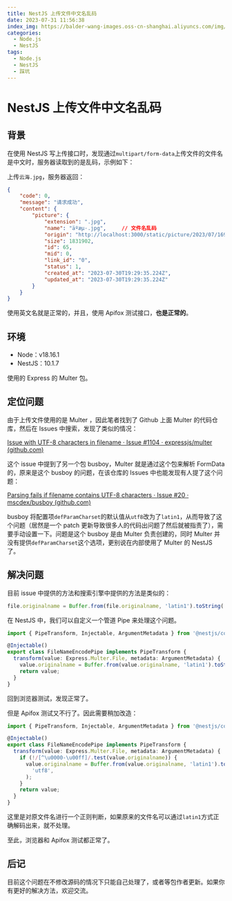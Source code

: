 ```yaml
---
title: NestJS 上传文件中文名乱码
date: 2023-07-31 11:56:38
index_img: https://balder-wang-images.oss-cn-shanghai.aliyuncs.com/img/20230712153658.png
categories:
  - Node.js
  - NestJS
tags:
  - Node.js
  - NestJS
  - 踩坑
---
```


# NestJS 上传文件中文名乱码

## 背景

在使用 NestJS 写上传接口时，发现通过`multipart/form-data`上传文件的文件名是中文时，服务器读取到的是乱码，示例如下：

上传`云海.jpg`，服务器返回：

```json
{
    "code": 0,
    "message": "请求成功",
    "content": {
        "picture": {
            "extension": ".jpg",
            "name": "äºæµ·.jpg",     // 文件名乱码
            "origin": "http://localhost:3000/static/picture/2023/07/1690774175213.jpg",
            "size": 1831902,
            "id": 65,
            "mid": 0,
            "link_id": "0",
            "status": 1,
            "created_at": "2023-07-30T19:29:35.224Z",
            "updated_at": "2023-07-30T19:29:35.224Z"
        }
    }
}
```

使用英文名就是正常的，并且，使用 Apifox 测试接口，**也是正常的**。

## 环境

- Node：v18.16.1
- NestJS：10.1.7

使用的 Express 的 Multer 包。

## 定位问题

由于上传文件使用的是 Multer ，因此笔者找到了 Github 上面 Multer 的代码仓库，然后在 Issues 中搜索，发现了类似的情况：

[Issue with UTF-8 characters in filename · Issue #1104 · expressjs/multer (github.com)](https://github.com/expressjs/multer/issues/1104)

这个 issue 中提到了另一个包 busboy，Multer 就是通过这个包来解析 FormData 的，原来是这个 busboy 的问题，在该仓库的 Issues 中也能发现有人提了这个问题：

[Parsing fails if filename contains UTF-8 characters · Issue #20 · mscdex/busboy (github.com)](https://github.com/mscdex/busboy/issues/20)

busboy 将配置项`defParamCharset`的默认值从`utf8`改为了`latin1`，从而导致了这个问题（居然是一个 patch 更新导致很多人的代码出问题了然后就被指责了），需要手动设置一下。问题是这个 busboy 是由 Multer 负责创建的，同时 Multer 并没有提供`defParamCharset`这个选项，更别说在内部使用了 Multer 的 NestJS 了。

## 解决问题

目前 issue 中提供的方法和搜索引擎中提供的方法是类似的：

```js
file.originalname = Buffer.from(file.originalname, 'latin1').toString('utf8');
```

在 NestJS 中，我们可以自定义一个管道 Pipe 来处理这个问题。

```ts
import { PipeTransform, Injectable, ArgumentMetadata } from '@nestjs/common';

@Injectable()
export class FileNameEncodePipe implements PipeTransform {
  transform(value: Express.Multer.File, metadata: ArgumentMetadata) {
    value.originalname = Buffer.from(value.originalname, 'latin1').toString('utf8');
    return value;
  }
}

```

回到浏览器测试，发现正常了。

但是 Apifox 测试又不行了。因此需要稍加改造：

```ts
import { PipeTransform, Injectable, ArgumentMetadata } from '@nestjs/common';

@Injectable()
export class FileNameEncodePipe implements PipeTransform {
  transform(value: Express.Multer.File, metadata: ArgumentMetadata) {
    if (!/[^\u0000-\u00ff]/.test(value.originalname)) {
      value.originalname = Buffer.from(value.originalname, 'latin1').toString(
        'utf8',
      );
    }
    return value;
  }
}
```

这里是对原文件名进行一个正则判断，如果原来的文件名可以通过`latin1`方式正确解码出来，就不处理。

至此，浏览器和 Apifox 测试都正常了。

## 后记

目前这个问题在不修改源码的情况下只能自己处理了，或者等包作者更新。如果你有更好的解决方法，欢迎交流。
